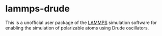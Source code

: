 # lammps-drude

This is a unofficial user package of the [LAMMPS](http://lammps.sandia.gov) simulation software 
for enabling the simulation of polarizable atoms using Drude oscillators.


